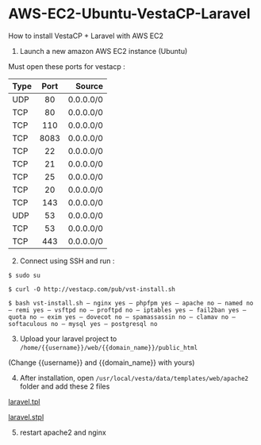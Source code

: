 # AWS-EC2-Ubuntu-VestaCP-Laravel
How to install VestaCP + Laravel with AWS EC2

1. Launch a new amazon AWS EC2 instance (Ubuntu) 

Must open these ports for vestacp : 

| Type        | Port           | Source  |
| ------------- |:-------------:| -----:|
| UDP | 80 | 0.0.0.0/0 |
| TCP |  80|  0.0.0.0/0
| TCP | 110|  0.0.0.0/0
| TCP | 8083|  0.0.0.0/0
| TCP | 22|  0.0.0.0/0
| TCP | 21|  0.0.0.0/0
| TCP | 25|  0.0.0.0/0
| TCP | 20|  0.0.0.0/0
| TCP | 143|  0.0.0.0/0
| UDP | 53|  0.0.0.0/0
| TCP | 53|  0.0.0.0/0
| TCP | 443|  0.0.0.0/0

2. Connect using SSH and run :
```
$ sudo su

$ curl -O http://vestacp.com/pub/vst-install.sh

$ bash vst-install.sh — nginx yes — phpfpm yes — apache no — named no — remi yes — vsftpd no — proftpd no — iptables yes — fail2ban yes — quota no — exim yes — dovecot no — spamassassin no — clamav no — softaculous no — mysql yes — postgresql no

```
3. Upload your laravel project to `/home/{{username}}/web/{{domain_name}}/public_html `

(Change {{username}} and {{domain_name}} with yours)

4. After installation, open `/usr/local/vesta/data/templates/web/apache2` folder and add these 2 files

[laravel.tpl](laravel.stpl)

[laravel.stpl](laravel.stpl)

5. restart apache2 and nginx

